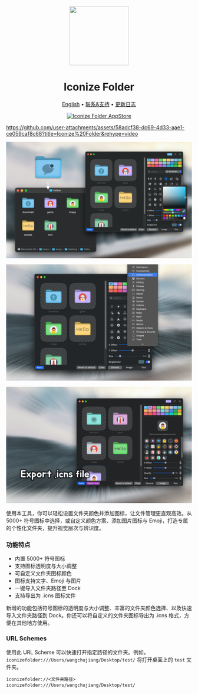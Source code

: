 <div align="center">
  <br />
  <br />
  <img src="https://github.com/jaywcjlove/IconizeFolder/assets/1680273/6da84ad5-680e-41dc-840d-0f2e4de56ecc" width="160" height="160">
  <h1>
    Iconize Folder
  </h1>
  <!--rehype:style=border: 0;-->
  <p>
    <a href="./README.md">English</a> • 
    <a target="_blank" href="https://github.com/jaywcjlove/IconizeFolder/issues/new?template=bug_report_cn.yml">联系&支持</a> • 
    <a href="./CHANGELOG.zh.md">更新日志</a>
  </p>
  <p>
    <a target="_blank" href="https://apps.apple.com/app/iconize-folder/id6478772538" title="Iconize Folder for macOS">
      <img alt="Iconize Folder AppStore" src="https://jaywcjlove.github.io/sb/download/macos.svg" height="51">
    </a>
  </p>
</div>

https://github.com/user-attachments/assets/58adcf38-dc69-4d33-aae1-ce059caf8c68?title=Iconize%20Folder&rehype=video

![Iconize Folder 1](./assets/screenshots-1.png)

![Iconize Folder 2](./assets/screenshots-2.png)

![Iconize Folder 3](./assets/screenshots-3.png)

使用本工具，你可以轻松设置文件夹颜色并添加图标，让文件管理更直观高效。从 5000+ 符号图标中选择，或自定义颜色方案、添加图片图标与 Emoji，打造专属的个性化文件夹，提升视觉层次与辨识度。

### 功能特点

- 内置 5000+ 符号图标
- 支持图标透明度与大小调整
- 可自定义文件夹图标颜色
- 图标支持文字、Emoji 与图片
- 一键导入文件夹路径至 Dock
- 支持导出为 .icns 图标文件

新增的功能包括符号图标的透明度与大小调整、丰富的文件夹颜色选择、以及快速导入文件夹路径到 Dock。你还可以将自定义的文件夹图标导出为 .icns 格式，方便在其他地方使用。

### URL Schemes

使用此 URL Scheme 可以快速打开指定路径的文件夹。例如，`iconizefolder:///Users/wangchujiang/Desktop/test/` 将打开桌面上的 `test` 文件夹。

```url
iconizefolder://<文件夹路径>
iconizefolder:///Users/wangchujiang/Desktop/test/
```